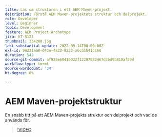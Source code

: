 ```yaml
---
title: Läs om strukturen i ett AEM Maven-projekt.
description: Förstå AEM Maven-projektets struktur och delprojekt.
role: Developer
level: Beginner
topic: Development
feature: AEM Project Archetype
jira: KT-8123
thumbnail: 334280.jpg
last-substantial-update: 2022-09-14T00:00:00Z
exl-id: 9e221aa8-d43e-4832-8233-a6cb1b41cc60
duration: 543
source-git-commit: af928e60410022f12207082467d3bd9b818af59d
workflow-type: tm+mt
source-wordcount: '34'
ht-degree: 0%

---
```


# AEM Maven-projektstruktur

En snabb titt på ett AEM Maven-projekts struktur och delprojekt och vad de används för.

>[!VIDEO](https://video.tv.adobe.com/v/334280?quality=12&learn=on)
